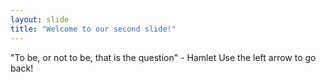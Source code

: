 ```yaml
---
layout: slide
title: "Welcome to our second slide!"
---
```

"To be, or not to be, that is the question" - Hamlet 
Use the left arrow to go back!
